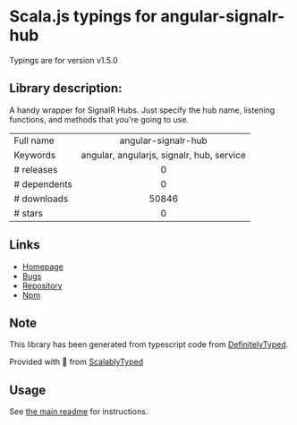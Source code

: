 
# Scala.js typings for angular-signalr-hub

Typings are for version v1.5.0

## Library description:
A handy wrapper for SignalR Hubs. Just specify the hub name, listening functions, and methods that you're going to use.

|                    |                 |
| ------------------ | :-------------: |
| Full name          | angular-signalr-hub |
| Keywords           | angular, angularjs, signalr, hub, service |
| # releases         | 0 |
| # dependents       | 0 |
| # downloads        | 50846 |
| # stars            | 0 |

## Links
- [Homepage](https://github.com/justmaier/angular-signalr-hub)
- [Bugs](https://github.com/justmaier/angular-signalr-hub/issues)
- [Repository](https://github.com/justmaier/angular-signalr-hub)
- [Npm](https://www.npmjs.com/package/angular-signalr-hub)
    


## Note
This library has been generated from typescript code from [DefinitelyTyped](https://definitelytyped.org).

Provided with :purple_heart: from [ScalablyTyped](https://github.com/oyvindberg/ScalablyTyped)

## Usage
See [the main readme](../../readme.md) for instructions.


